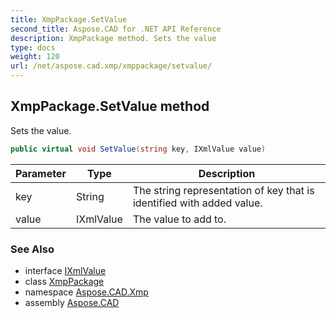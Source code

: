```yaml
---
title: XmpPackage.SetValue
second_title: Aspose.CAD for .NET API Reference
description: XmpPackage method. Sets the value
type: docs
weight: 120
url: /net/aspose.cad.xmp/xmppackage/setvalue/
---
```

## XmpPackage.SetValue method

Sets the value.

```csharp
public virtual void SetValue(string key, IXmlValue value)
```

| Parameter | Type | Description |
| --- | --- | --- |
| key | String | The string representation of key that is identified with added value. |
| value | IXmlValue | The value to add to. |

### See Also

* interface [IXmlValue](../../ixmlvalue/)
* class [XmpPackage](../)
* namespace [Aspose.CAD.Xmp](../../xmppackage/)
* assembly [Aspose.CAD](../../../)


